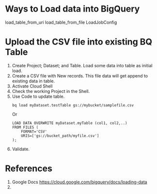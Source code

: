 # Ways to Load data into BigQuery

load_table_from_uri
load_table_from_file
LoadJobConfig


# Upload the CSV file into existing BQ Table
1. Create Project; Dataset; and Table. Load some data into table as initial load.
2. Create a CSV file with New records. This file data will get append to existing data in table.
3. Activate Cloud Shell
4. Check the working Project in the Shell.
5. Use Code to update table.
    ```
    bq load myDataset.testTable gs://mybucket/samplefile.csv
    ```
    Or
    ```
    LOAD DATA OVERWRITE myDataset.myTable (col1, col2,..)
    FROM FILES (
        FORMAT='CSV'
        URIS=['gs://bucket_path/myfile.csv']
    );
    ```
6. Validate.

# References
1. Google Docs https://cloud.google.com/bigquery/docs/loading-data 
2. 